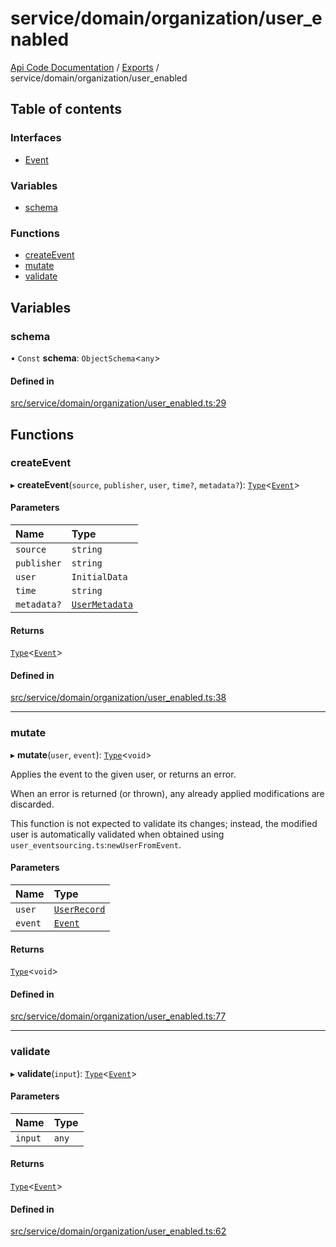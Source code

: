 # service/domain/organization/user\_enabled
 
[Api Code Documentation](../README.md) / [Exports](../modules.md) / service/domain/organization/user\_enabled

## Table of contents

### Interfaces

- [Event](../interfaces/service_domain_organization_user_enabled.Event.md)

### Variables

- [schema](service_domain_organization_user_enabled.md#schema)

### Functions

- [createEvent](service_domain_organization_user_enabled.md#createevent)
- [mutate](service_domain_organization_user_enabled.md#mutate)
- [validate](service_domain_organization_user_enabled.md#validate)

## Variables

### schema

• `Const` **schema**: `ObjectSchema`\<`any`\>

#### Defined in

[src/service/domain/organization/user_enabled.ts:29](https://github.com/openkfw/TruBudget/blob/d07ad94/api/src/service/domain/organization/user_enabled.ts#L29)

## Functions

### createEvent

▸ **createEvent**(`source`, `publisher`, `user`, `time?`, `metadata?`): [`Type`](result.md#type)\<[`Event`](../interfaces/service_domain_organization_user_enabled.Event.md)\>

#### Parameters

| Name | Type |
| :------ | :------ |
| `source` | `string` |
| `publisher` | `string` |
| `user` | `InitialData` |
| `time` | `string` |
| `metadata?` | [`UserMetadata`](service_domain_metadata.md#usermetadata) |

#### Returns

[`Type`](result.md#type)\<[`Event`](../interfaces/service_domain_organization_user_enabled.Event.md)\>

#### Defined in

[src/service/domain/organization/user_enabled.ts:38](https://github.com/openkfw/TruBudget/blob/d07ad94/api/src/service/domain/organization/user_enabled.ts#L38)

___

### mutate

▸ **mutate**(`user`, `event`): [`Type`](result.md#type)\<`void`\>

Applies the event to the given user, or returns an error.

When an error is returned (or thrown), any already applied modifications are
discarded.

This function is not expected to validate its changes; instead, the modified user
is automatically validated when obtained using
`user_eventsourcing.ts`:`newUserFromEvent`.

#### Parameters

| Name | Type |
| :------ | :------ |
| `user` | [`UserRecord`](../interfaces/service_domain_organization_user_record.UserRecord.md) |
| `event` | [`Event`](../interfaces/service_domain_organization_user_enabled.Event.md) |

#### Returns

[`Type`](result.md#type)\<`void`\>

#### Defined in

[src/service/domain/organization/user_enabled.ts:77](https://github.com/openkfw/TruBudget/blob/d07ad94/api/src/service/domain/organization/user_enabled.ts#L77)

___

### validate

▸ **validate**(`input`): [`Type`](result.md#type)\<[`Event`](../interfaces/service_domain_organization_user_enabled.Event.md)\>

#### Parameters

| Name | Type |
| :------ | :------ |
| `input` | `any` |

#### Returns

[`Type`](result.md#type)\<[`Event`](../interfaces/service_domain_organization_user_enabled.Event.md)\>

#### Defined in

[src/service/domain/organization/user_enabled.ts:62](https://github.com/openkfw/TruBudget/blob/d07ad94/api/src/service/domain/organization/user_enabled.ts#L62)
